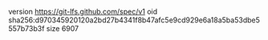 version https://git-lfs.github.com/spec/v1
oid sha256:d970345920120a2bd27b4341f8b47afc5e9cd929e6a18a5ba53dbe5557b73b3f
size 6907
